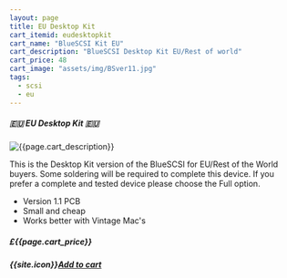 ```yaml
---
layout: page
title: EU Desktop Kit
cart_itemid: eudesktopkit
cart_name: "BlueSCSI Kit EU"
cart_description: "BlueSCSI Desktop Kit EU/Rest of world"
cart_price: 48
cart_image: "assets/img/BSver11.jpg"
tags: 
  - scsi
  - eu
---
```


##### 🇪🇺 EU Desktop Kit 🇪🇺

![{{page.cart_description}}]({{page.cart_image}})

This is the Desktop Kit version of the BlueSCSI for EU/Rest of the World buyers. Some soldering will be required to complete this device. If you prefer a complete and tested device please choose the Full option.

* Version 1.1 PCB
* Small and cheap
* Works better with Vintage Mac's 

##### £{{page.cart_price}} 

##### {{site.icon}}[Add to cart](/cart#{{page.cart_itemid}})